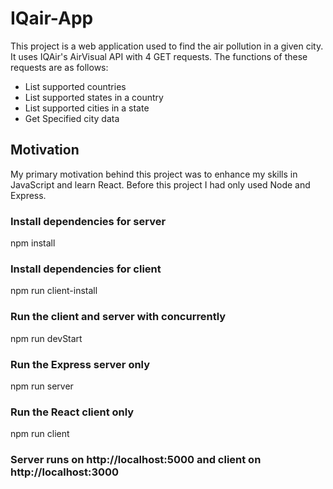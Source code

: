 # IQair-App
This project is a web application used to find the air pollution in a given city. It uses IQAir's AirVisual API with 4 GET requests. The functions of these requests are as follows:
* List supported countries
* List supported states in a country
* List supported cities in a state
* Get Specified city data
## Motivation
My primary motivation behind this project was to enhance my skills in JavaScript and learn React. Before this project I had only used Node and Express.
### Install dependencies for server
npm install
### Install dependencies for client
npm run client-install
### Run the client and server with concurrently
npm run devStart
### Run the Express server only
npm run server
### Run the React client only
npm run client
### Server runs on http://localhost:5000 and client on http://localhost:3000
